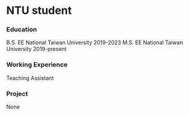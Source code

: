 # NTU student

### Education
B.S. EE National Taiwan University 2019-2023
M.S. EE National Taiwan University 2019-present

### Working Experience
Teaching Assistant

### Project
None


<script type="text/javascript" id="clustrmaps" src="//clustrmaps.com/map_v2.js?d=TSKbybISAZ_ZMu0YH4nTwKyTbiTKjnHTQNZ9fyPyE94&cl=ffffff&w=a"></script>
